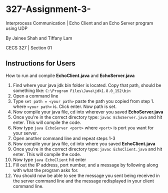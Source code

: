 # 327-Assignment-3-
 Interprocess Communication | Echo Client and an Echo Server program using UDP
 
 By Jainee Shah and Tiffany Lam 
 
 CECS 327 | Section 01
 
## Instructions for Users
 How to run and compile **EchoClient.java** and **EchoServer.java**
1. Find where your java jdk bin folder is located. Copy that path,
should be something like: `C:\Program Files\Java\jdk1.8.0_152\bin`
2. Open a command line
3. Type `set path = <your path>` paste the path you copied from step 1. where `<your path>` is. Click enter. Now path is set.
4. Now compile your java file, cd into wherever you saved **EchoServer.java**
5. Once you're in the correct directory type: `javac EchoServer.java` and hit enter. This will compile the code.
6. Now type `java EchoServer <port>` where `<port>` is port you want for your server. 
7. Open another command line and repeat steps 1-3
8. Now compile your java file, cd into where you saved **EchoClient.java**
9. Once you're in the correct directory type: `javac EchoClient.java` and hit enter. This will compile the code.
10. Now type `java EchoClient` hit enter
11. Fill out the IP address, port number, and a message by following along with what the program asks for. 
12. You should now be able to see the message you sent being received in the server command line and the message redisplayed in your client command line. 

